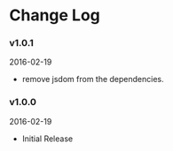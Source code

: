 # Change Log

### v1.0.1
2016-02-19

* remove jsdom from the dependencies.

### v1.0.0
2016-02-19

* Initial Release

